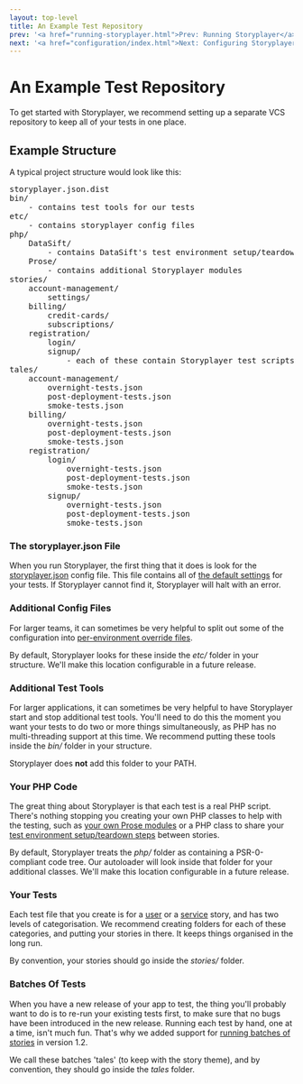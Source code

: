 ```yaml
---
layout: top-level
title: An Example Test Repository
prev: '<a href="running-storyplayer.html">Prev: Running Storyplayer</a>'
next: '<a href="configuration/index.html">Next: Configuring Storyplayer</a>'
---
```


# An Example Test Repository

To get started with Storyplayer, we recommend setting up a separate VCS repository to keep all of your tests in one place.

## Example Structure

A typical project structure would look like this:

<pre>
storyplayer.json.dist
bin/
    - contains test tools for our tests
etc/
    - contains storyplayer config files
php/
    DataSift/
        - contains DataSift's test environment setup/teardown classes
    Prose/
        - contains additional Storyplayer modules
stories/
    account-management/
        settings/
    billing/
        credit-cards/
        subscriptions/
    registration/
        login/
        signup/
            - each of these contain Storyplayer test scripts
tales/
    account-management/
        overnight-tests.json
        post-deployment-tests.json
        smoke-tests.json
    billing/
        overnight-tests.json
        post-deployment-tests.json
        smoke-tests.json
    registration/
        login/
            overnight-tests.json
            post-deployment-tests.json
            smoke-tests.json
        signup/
            overnight-tests.json
            post-deployment-tests.json
            smoke-tests.json
</pre>

### The storyplayer.json File

When you run Storyplayer, the first thing that it does is look for the [storyplayer.json](configuration/storyplayer-json.html) config file.  This file contains all of [the default settings](configuration/app-settings.html) for your tests.  If Storyplayer cannot find it, Storyplayer will halt with an error.

### Additional Config Files

For larger teams, it can sometimes be very helpful to split out some of the configuration into [per-environment override files](configuration/environment-config.html).

By default, Storyplayer looks for these inside the _etc/_ folder in your structure.  We'll make this location configurable in a future release.

### Additional Test Tools

For larger applications, it can sometimes be very helpful to have Storyplayer start and stop additional test tools.  You'll need to do this the moment you want your tests to do two or more things simultaneously, as PHP has no multi-threading support at this time.  We recommend putting these tools inside the _bin/_ folder in your structure.

Storyplayer does __not__ add this folder to your PATH.

### Your PHP Code

The great thing about Storyplayer is that each test is a real PHP script.  There's nothing stopping you creating your own PHP classes to help with the testing, such as [your own Prose modules](prose/creating-prose-modules.html) or a PHP class to share your [test environment setup/teardown steps](stories/test-environment-setup-teardown.html) between stories.

By default, Storyplayer treats the _php/_ folder as containing a PSR-0-compliant code tree.  Our autoloader will look inside that folder for your additional classes.  We'll make this location configurable in a future release.

### Your Tests

Each test file that you create is for a [user](stories/user-stories.html) or a [service](stories/service-stories.html) story, and has two levels of categorisation.  We recommend creating folders for each of these categories, and putting your stories in there.  It keeps things organised in the long run.

By convention, your stories should go inside the _stories/_ folder.

### Batches Of Tests

When you have a new release of your app to test, the thing you'll probably want to do is to re-run your existing tests first, to make sure that no bugs have been introduced in the new release.  Running each test by hand, one at a time, isn't much fun.  That's why we added support for [running batches of stories](running-storyplayer.html#running_batches_of_stories) in version 1.2.

We call these batches 'tales' (to keep with the story theme), and by convention, they should go inside the _tales_ folder.
